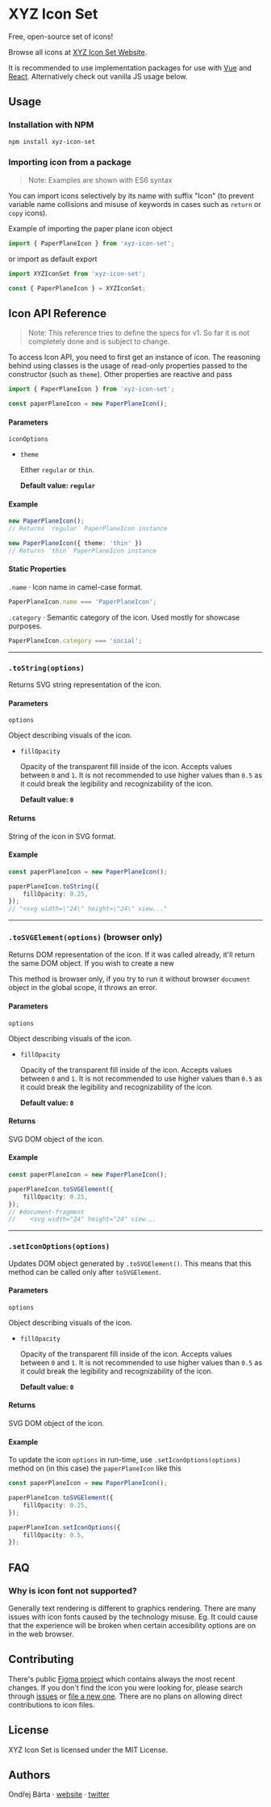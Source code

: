 # XYZ Icon Set

Free, open-source set of icons!

Browse all icons at [XYZ Icon Set Website](https://ondrejbarta.com/pet-projects/xyz-icon-set/).

It is recommended to use implementation packages for use with [Vue](https://github.com/bartaxyz/xyz-icon-set-vue) and [React](https://github.com/bartaxyz/xyz-icon-set-react). Alternatively check out vanilla JS usage below.



## Usage

### Installation with NPM

```bash
npm install xyz-icon-set
```

### Importing icon from a package

> Note: Examples are shown with ES6 syntax

You can import icons selectively by its name with suffix "Icon" (to prevent variable name collisions and misuse of keywords in cases such as `return` or `copy` icons).

Example of importing the paper plane icon object

```typescript
import { PaperPlaneIcon } from 'xyz-icon-set';
```

or import as default export

```typescript
import XYZIconSet from 'xyz-icon-set';

const { PaperPlaneIcon } = XYZIconSet;
```



## Icon API Reference

> Note: This reference tries to define the specs for v1. So far it is not completely done and is subject to change.

To access Icon API, you need to first get an instance of icon. The reasoning behind using classes is the usage of read-only properties passed to the constructor (such as `theme`). Other properties are reactive and pass

```typescript
import { PaperPlaneIcon } from 'xyz-icon-set';

const paperPlaneIcon = new PaperPlaneIcon();
```

#### Parameters

`iconOptions`

- `theme`

  Either `regular` or `thin`.

  **Default value: `regular`**

#### Example

```typescript
new PaperPlaneIcon();
// Returns `regular` PaperPlaneIcon instance

new PaperPlaneIcon({ theme: 'thin' })
// Returns `thin` PaperPlaneIcon instance
```

#### Static Properties

`.name` &middot; Icon name in camel-case format.

```typescript
PaperPlaneIcon.name === 'PaperPlaneIcon';
```

`.category` &middot; Semantic category of the icon. Used mostly for showcase purposes.

```typescript
PaperPlaneIcon.category === 'social';
```

---

### `.toString(options)`

Returns SVG string representation of the icon.

#### Parameters

`options`

Object describing visuals of the icon.

- `fillOpacity`

    Opacity of the transparent fill inside of the icon. Accepts values between `0` and `1`. It is not recommended to use higher values than `0.5` as it could break the legibility and recognizability of the icon.

    **Default value: `0`**

#### Returns

String of the icon in SVG format.

#### Example

```typescript
const paperPlaneIcon = new PaperPlaneIcon();

paperPlaneIcon.toString({
    fillOpacity: 0.25,
});
// "<svg width=\"24\" height=\"24\" view..."
```

---

### `.toSVGElement(options)` (browser only)

Returns DOM representation of the icon. If it was called already, it'll return the same DOM object. If you wish to create a new

This method is browser only, if you try to run it without browser `document` object in the global scope, it throws an error.

#### Parameters

`options`

Object describing visuals of the icon.

- `fillOpacity`

    Opacity of the transparent fill inside of the icon. Accepts values between `0` and `1`. It is not recommended to use higher values than `0.5` as it could break the legibility and recognizability of the icon.

    **Default value: `0`**

#### Returns

SVG DOM object of the icon.

#### Example

```typescript
const paperPlaneIcon = new PaperPlaneIcon();

paperPlaneIcon.toSVGElement({
    fillOpacity: 0.25,
});
// #document-fragment
//    <svg width="24" height="24" view...
```

---

### `.setIconOptions(options)`

Updates DOM object generated by `.toSVGElement()`. This means that this method can be called only after `toSVGElement`.

#### Parameters

`options`

Object describing visuals of the icon.

- `fillOpacity`

  Opacity of the transparent fill inside of the icon. Accepts values between `0` and `1`. It is not recommended to use higher values than `0.5` as it could break the legibility and recognizability of the icon.

  **Default value: `0`**

#### Returns

SVG DOM object of the icon.

#### Example

To update the icon `options` in run-time, use `.setIconOptions(options)` method on (in this case) the `paperPlaneIcon` like this

```typescript
const paperPlaneIcon = new PaperPlaneIcon();

paperPlaneIcon.toSVGElement({
    fillOpacity: 0.25,
});

paperPlaneIcon.setIconOptions({
    fillOpacity: 0.5,
});
```



## FAQ

### Why is icon font not supported?

Generally text rendering is different to graphics rendering. There are many issues with icon fonts caused by the technology misuse. Eg. It could cause that the experience will be broken when certain accesibility options are on in the web browser.



## Contributing

There's public [Figma project](https://www.figma.com/file/aL6uKzwVzrTG3sTE2pbN4gOb/XYZ-Icon-Set) which contains always the most recent changes. If you don't find the icon you were looking for, please search through [issues](https://github.com/bartaxyz/xyz-icon-set/issues) or [file a new one](https://github.com/bartaxyz/xyz-icon-set/issues/new). There are no plans on allowing direct contributions to icon files.



## License

XYZ Icon Set is licensed under the MIT License.



## Authors

Ondřej Bárta &middot; [website](https://ondrejbarta.xyz) &middot; [twitter](https://twitter.com/bartaxyz)
